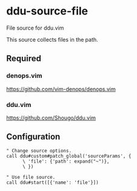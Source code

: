 # ddu-source-file

File source for ddu.vim

This source collects files in the path.

## Required

### denops.vim

https://github.com/vim-denops/denops.vim

### ddu.vim

https://github.com/Shougo/ddu.vim

## Configuration

```vim
" Change source options.
call ddu#custom#patch_global('sourceParams', {
      \ 'file': {'path': expand("~")},
      \ })

" Use file source.
call ddu#start([{'name': 'file'}])
```
